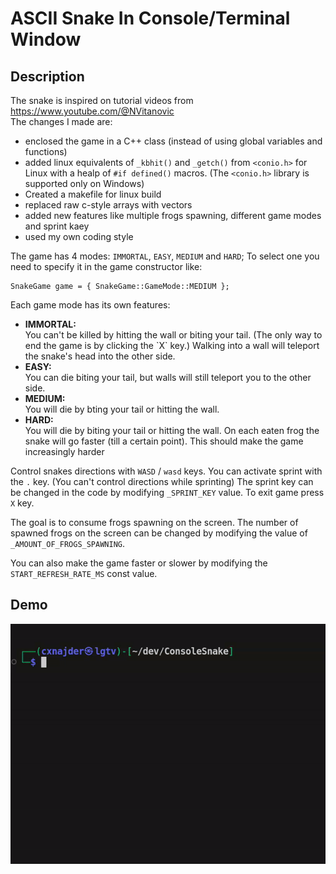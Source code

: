 # ASCII Snake In Console/Terminal Window

## Description
The snake is inspired on tutorial videos from https://www.youtube.com/@NVitanovic <br />
The changes I made are:
- enclosed the game in a C++ class (instead of using global variables and functions)
- added linux equivalents of `_kbhit()` and `_getch()` from `<conio.h>` for Linux with a healp of `#if defined()` macros. (The `<conio.h>` library is supported only on Windows)
- Created a makefile for linux build
- replaced raw c-style arrays with vectors
- added new features like multiple frogs spawning, different game modes and sprint kaey
- used my own coding style

The game has 4 modes: `IMMORTAL`, `EASY`, `MEDIUM` and `HARD`;
To select one you need to specify it in the game constructor like: 
```
SnakeGame game = { SnakeGame::GameMode::MEDIUM };
```
Each game mode has its own features:
<ul>
<li><b>IMMORTAL:</b><br />
You can't be killed by hitting the wall or biting your tail. (The only way to end the game is by clicking the `X` key.)
Walking into a wall will teleport the snake's head into the other side.
</li>
<li><b>EASY:</b><br />
You can die biting your tail, but walls will still teleport you to the other side.
</li>
<li><b>MEDIUM:</b><br />
You will die by bting your tail or hitting the wall.
</li>
<li><b>HARD:</b><br />
You will die by biting your tail or hitting the wall. On each eaten frog the snake will go faster (till a certain point). This should make the game increasingly harder
</li>
</ul>

Control snakes directions with `WASD` / `wasd` keys.
You can activate sprint with the `.` key. (You can't control directions while sprinting)
The sprint key can be changed in the code by modifying `_SPRINT_KEY` value.
To exit game press `X` key.

The goal is to consume frogs spawning on the screen. The number of spawned frogs on the screen can be changed by modifying the value of `_AMOUNT_OF_FROGS_SPAWNING`.

You can also make the game faster or slower by modifying the `START_REFRESH_RATE_MS` const value.


## Demo
<p align="center">
  <img src="Demo.gif">
</p>



